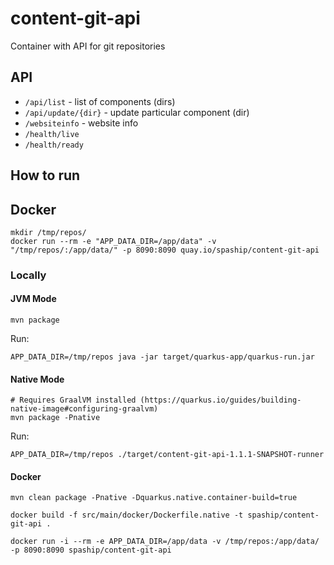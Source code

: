 # content-git-api
Container with API for git repositories

## API

* `/api/list` - list of components (dirs)
* `/api/update/{dir}` - update particular component (dir)
* `/websiteinfo` - website info
* `/health/live`
* `/health/ready`

## How to run

## Docker

```shell
mkdir /tmp/repos/
docker run --rm -e "APP_DATA_DIR=/app/data" -v "/tmp/repos/:/app/data/" -p 8090:8090 quay.io/spaship/content-git-api
```

### Locally

#### JVM Mode

```shell
mvn package
```

Run: 
```shell
APP_DATA_DIR=/tmp/repos java -jar target/quarkus-app/quarkus-run.jar
```

#### Native Mode

```shell
# Requires GraalVM installed (https://quarkus.io/guides/building-native-image#configuring-graalvm)
mvn package -Pnative
```

Run:
```shell
APP_DATA_DIR=/tmp/repos ./target/content-git-api-1.1.1-SNAPSHOT-runner
```

#### Docker

```shell
mvn clean package -Pnative -Dquarkus.native.container-build=true

docker build -f src/main/docker/Dockerfile.native -t spaship/content-git-api .
```

```shell
docker run -i --rm -e APP_DATA_DIR=/app/data -v /tmp/repos:/app/data/ -p 8090:8090 spaship/content-git-api
```
